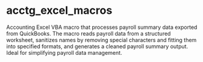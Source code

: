 # acctg_excel_macros
Accounting Excel VBA macro that processes payroll summary data exported from QuickBooks. The macro reads payroll data from a structured worksheet, sanitizes names by removing special characters and fitting them into specified formats, and generates a cleaned payroll summary output. Ideal for simplifying payroll data management.

